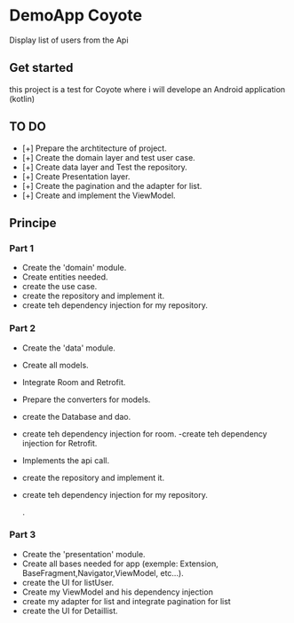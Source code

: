 # DemoApp Coyote

Display list of users from the Api

## Get started
this project is a test for Coyote where i will develope an Android application (kotlin)

## TO DO
- [+] Prepare the archtitecture of project.
- [+] Create the domain layer and test user case.
- [+] Create data layer and Test the repository.
- [+] Create Presentation layer.
- [+] Create the pagination and the adapter for list.
- [+] Create and implement the ViewModel.
   
## Principe

### Part 1

- Create the 'domain' module.
- Create entities needed.
- create the use case.
- create the repository and implement it.
- create teh dependency injection for my repository.
  
### Part 2

- Create the 'data' module.
- Create all models.
- Integrate Room and Retrofit.
- Prepare the converters for models.
- create the Database and dao.
- create teh dependency injection for room.
 -create teh dependency injection for Retrofit.
- Implements the api call.
- create the repository and implement it.
- create teh dependency injection for my repository.

  .

### Part 3

- Create the 'presentation' module.
- Create all bases needed for app (exemple: Extension, BaseFragment,Navigator,ViewModel, etc...).
- create the UI for listUser.
- Create my ViewModel and his dependency injection
- create my adapter for list and integrate pagination for list
- create the UI for Detaillist.

